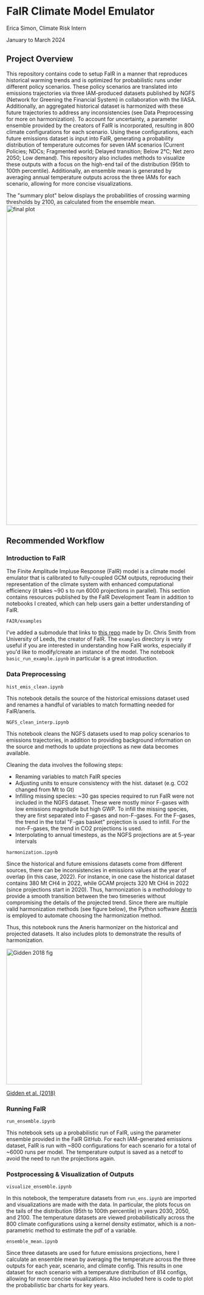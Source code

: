 # FaIR Climate Model Emulator
Erica Simon, Climate Risk Intern

January to March 2024

## Project Overview
This repository contains code to setup FaIR in a manner that reproduces historical warming trends and is optimized for probabilistic runs under different policy scenarios. These policy scenarios are translated into emissions trajectories via three IAM-produced datasets published by NGFS (Network for Greening the Financial System) in collaboration with the IIASA. Additionally, an aggregated historical dataset is harmonized with these future trajectories to address any inconsistencies (see Data Preprocessing for more on harmonization). To account for uncertainty, a parameter ensemble provided by the creators of FaIR is incorporated, resulting in 800 climate configurations for each scenario. Using these configurations, each future emissions dataset is input into FaIR, generating a probability distribution of temperature outcomes for seven IAM scenarios (Current Policies; NDCs; Fragmented world; Delayed transition; Below 2℃; Net zero 2050; Low demand). This repository also includes methods to visualize these outputs with a focus on the high-end tail of the distribution (95th to 100th percentile). Additionally, an ensemble mean is generated by averaging annual temperature outputs across the three IAMs for each scenario, allowing for more concise visualizations. 

The "summary plot" below displays the probabilities of crossing warming thresholds by 2100, as calculated from the ensemble mean.
<img width="841" alt="final plot" src="https://github.com/WoodwellRisk/FaIR/assets/129074733/ec3e5fed-ae13-43e3-9436-b52e2c5ad08c">

## Recommended Workflow

### Introduction to FaIR
The Finite Amplitude Impluse Response (FaIR) model is a climate model emulator that is calibrated to fully-coupled GCM outputs, reproducing their representation of the climate system with enhanced computational efficiency (it takes ~90 s to run 6000 projections in parallel). This section contains resources published by the FaIR Development Team in addition to notebooks I created, which can help users gain a better understanding of FaIR.

`FAIR/examples`

I've added a submodule that links to [this repo](https://github.com/OMS-NetZero/FAIR/tree/master) made by Dr. Chris Smith from University of Leeds, the creator of FaIR. The `examples` directory is very useful if you are interested in understanding how FaIR works, especially if you'd like to modify/create an instance of the model. The notebook `basic_run_example.ipynb` in particular is a great introduction.


### Data Preprocessing

`hist_emis_clean.ipynb`

This notebook details the source of the historical emissions dataset used and renames a handful of variables to match formatting needed for FaIR/aneris.

`NGFS_clean_interp.ipynb`

This notebook cleans the NGFS datasets used to map policy scenarios to emissions trajectories, in addition to providing background information on the source and methods to update projections as new data becomes available.

Cleaning the data involves the following steps: 
- Renaming variables to match FaIR species
- Adjusting units to ensure consistency with the hist. dataset (e.g. CO2 changed from Mt to Gt)
- Infilling missing species: ~30 gas species required to run FaIR were not included in the NGFS dataset. These were mostly minor F-gases with low emissions magnitude but high GWP. To infill the missing species, they are first separated into F-gases and non-F-gases. For the F-gases, the trend in the total "F-gas basket" projection is used to infill. For the non-F-gases, the trend in CO2 projections is used.
- Interpolating to annual timesteps, as the NGFS projections are at 5-year intervals

`harmonization.ipynb`

Since the historical and future emissions datasets come from different sources, there can be inconsistencies in emissions values at the year of overlap (in this case, 2022). For instance, in one case the historical dataset contains 380 Mt CH4 in 2022, while GCAM projects 320 Mt CH4 in 2022 (since projections start in 2020). Thus, harmonization is a methodology to provide a smooth transition between the two timeseries without compromising the details of the projected trend. Since there are multiple valid harmonization methods (see figure below), the Python software [Aneris](https://github.com/iiasa/aneris) is employed to automate choosing the harmonization method. 


Thus, this notebook runs the Aneris harmonizer on the historical and projected datasets. It also includes plots to demonstrate the results of harmonization.

<img width="357" alt="Gidden 2018 fig" src="https://github.com/WoodwellRisk/FaIR/assets/129074733/4b0c3233-ae1d-4c66-bfc3-88373075c81f">

[Gidden et al. (2018)](https://doi.org/10.1016/j.envsoft.2018.04.002)

### Running FaIR


`run_ensemble.ipynb`

This notebook sets up a probabilistic run of FaIR, using the parameter ensemble provided in the FaIR GitHub. For each IAM-generated emissions dataset, FaIR is run with ~800 configurations for each scenario for a total of ~6000 runs per model. The temperature output is saved as a netcdf to avoid the need to run the projections again.


### Postprocessing & Visualization of Outputs

`visualize_ensemble.ipynb`

In this notebook, the temperature datasets from `run_ens.ipynb` are imported and visualizations are made with the data. In particular, the plots focus on the tails of the distribution (95th to 100th percentile) in years 2030, 2050, and 2100. The temperature datasets are viewed probabilistically across the 800 climate configurations using a kernel density estimator, which is a non-parametric method to estimate the pdf of a variable.

`ensemble_mean.ipynb`

Since three datasets are used for future emissions projections, here I calculate an ensemble mean by averaging the temperature across the three outputs for each year, scenario, and climate config. This results in one dataset for each scenario with a temperature distribution of 814 configs, allowing for more concise visualizations. Also included here is code to plot the probabilistic bar charts for key years.